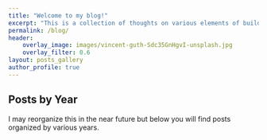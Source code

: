 ```yaml
---
title: "Welcome to my blog!"
excerpt: "This is a collection of thoughts on various elements of building open science programs. You will also see some random posts on trails and mountains once in a while just cause :)."
permalink: /blog/
header:
    overlay_image: images/vincent-guth-Sdc35GnHgvI-unsplash.jpg
    overlay_filter: 0.6
layout: posts_gallery
author_profile: true
---
```


<!-- Somehow fix this and make it easier to see tagged content
for now it's so small by year is easier. -->
## Posts by Year

I may reorganize this in the near future but below you will find 
posts organized by various years. 


